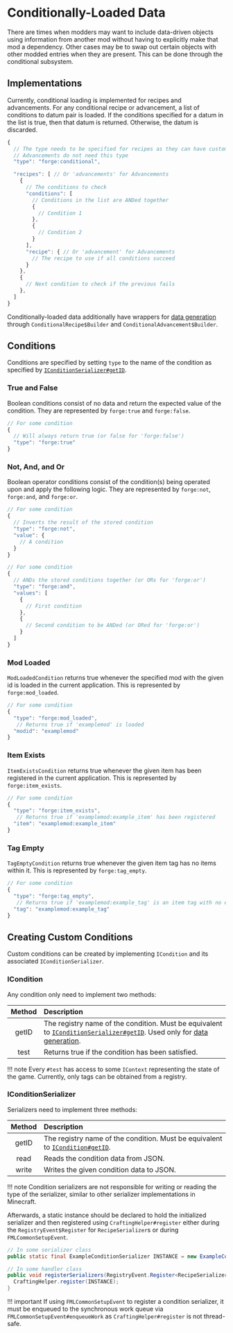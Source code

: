 Conditionally-Loaded Data
=========================

There are times when modders may want to include data-driven objects using information from another mod without having to explicitly make that mod a dependency. Other cases may be to swap out certain objects with other modded entries when they are present. This can be done through the conditional subsystem.

Implementations
---------------

Currently, conditional loading is implemented for recipes and advancements. For any conditional recipe or advancement, a list of conditions to datum pair is loaded. If the conditions specified for a datum in the list is true, then that datum is returned. Otherwise, the datum is discarded.

```js
{
  // The type needs to be specified for recipes as they can have custom serializers
  // Advancements do not need this type
  "type": "forge:conditional",

  "recipes": [ // Or 'advancements' for Advancements
    {
      // The conditions to check
      "conditions": [
        // Conditions in the list are ANDed together
        {
          // Condition 1
        },
        {
          // Condition 2
        }
      ],
      "recipe": { // Or 'advancement' for Advancements
        // The recipe to use if all conditions succeed
      }
    },
    {
      // Next condition to check if the previous fails
    },
  ]
}
```

Conditionally-loaded data additionally have wrappers for [data generation][datagen] through `ConditionalRecipe$Builder` and `ConditionalAdvancement$Builder`.

Conditions
----------

Conditions are specified by setting `type` to the name of the condition as specified by [`IConditionSerializer#getID`][serializer].

### True and False

Boolean conditions consist of no data and return the expected value of the condition. They are represented by `forge:true` and `forge:false`.

```js
// For some condition
{
  // Will always return true (or false for 'forge:false')
  "type": "forge:true"
}
```

### Not, And, and Or

Boolean operator conditions consist of the condition(s) being operated upon and apply the following logic. They are represented by `forge:not`, `forge:and`, and `forge:or`.

```js
// For some condition
{
  // Inverts the result of the stored condition
  "type": "forge:not",
  "value": {
    // A condition
  }
}
```

```js
// For some condition
{
  // ANDs the stored conditions together (or ORs for 'forge:or')
  "type": "forge:and",
  "values": [
    {
      // First condition
    },
    {
      // Second condition to be ANDed (or ORed for 'forge:or')
    }
  ]
}
```

### Mod Loaded

`ModLoadedCondition` returns true whenever the specified mod with the given id is loaded in the current application. This is represented by `forge:mod_loaded`.

```js
// For some condition
{
  "type": "forge:mod_loaded",
   // Returns true if 'examplemod' is loaded
  "modid": "examplemod"
}
```

### Item Exists

`ItemExistsCondition` returns true whenever the given item has been registered in the current application. This is represented by `forge:item_exists`.

```js
// For some condition
{
  "type": "forge:item_exists",
   // Returns true if 'examplemod:example_item' has been registered
  "item": "examplemod:example_item"
}
```

### Tag Empty

`TagEmptyCondition` returns true whenever the given item tag has no items within it. This is represented by `forge:tag_empty`.

```js
// For some condition
{
  "type": "forge:tag_empty",
   // Returns true if 'examplemod:example_tag' is an item tag with no entries
  "tag": "examplemod:example_tag"
}
```

Creating Custom Conditions
--------------------------

Custom conditions can be created by implementing `ICondition` and its associated `IConditionSerializer`.

### ICondition

Any condition only need to implement two methods:

| Method | Description                                                                                                                                     |
|:------:|:----------------------------------------------------------------------------------------------------------------------------------------------- |
| getID  | The registry name of the condition. Must be equivalent to [`IConditionSerializer#getID`][serializer]. Used only for [data generation][datagen]. |
| test   | Returns true if the condition has been satisfied.                                                                                               |

!!! note
    Every `#test` has access to some `IContext` representing the state of the game. Currently, only tags can be obtained from a registry.

### IConditionSerializer

Serializers need to implement three methods:

| Method | Description                                                                                |
|:------:|:------------------------------------------------------------------------------------------ |
| getID  | The registry name of the condition. Must be equivalent to [`ICondition#getID`][condition]. |
| read   | Reads the condition data from JSON.                                                        |
| write  | Writes the given condition data to JSON.                                                   |

!!! note
    Condition serializers are not responsible for writing or reading the type of the serializer, similar to other serializer implementations in Minecraft.

Afterwards, a static instance should be declared to hold the initialized serializer and then registered using `CraftingHelper#register` either during the `RegistryEvent$Register` for `RecipeSerializer`s or during `FMLCommonSetupEvent`.

```java
// In some serializer class
public static final ExampleConditionSerializer INSTANCE = new ExampleConditionSerializer();

// In some handler class
public void registerSerializers(RegistryEvent.Register<RecipeSerializer<?>> event) {
  CraftingHelper.register(INSTANCE);
}
```

!!! important
    If using `FMLCommonSetupEvent` to register a condition serializer, it must be enqueued to the synchronous work queue via `FMLCommonSetupEvent#enqueueWork` as `CraftingHelper#register` is not thread-safe.

[datagen]: ../../datagen/server/recipes.md
[serializer]: #iconditionserializer
[condition]: #icondition
